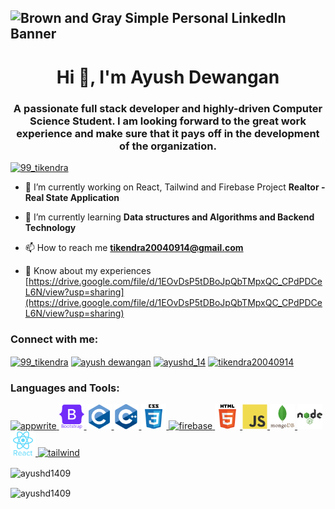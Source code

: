## ![Brown and Gray Simple Personal LinkedIn Banner](https://github.com/Ayushd1409/Ayushd1409/assets/115350571/18513a6c-0d69-41b9-9447-238a562fd6c8)


<h1 align="center">Hi 👋, I'm Ayush Dewangan</h1>
<h3 align="center">A passionate full stack developer and highly-driven Computer Science Student. I am looking forward to the great work experience and make sure that it pays off in the development of the organization.</h3>

<p align="left"> <a href="https://twitter.com/99_tikendra" target="blank"><img src="https://img.shields.io/twitter/follow/99_tikendra?logo=twitter&style=for-the-badge" alt="99_tikendra" /></a> </p>

- 🔭 I’m currently working on React, Tailwind and Firebase Project **Realtor - Real State Application**

- 🌱 I’m currently learning **Data structures and Algorithms and Backend Technology**

- 📫 How to reach me **tikendra20040914@gmail.com**

- 📄 Know about my experiences [https://drive.google.com/file/d/1EOvDsP5tDBoJpQbTMpxQC_CPdPDCeL6N/view?usp=sharing](https://drive.google.com/file/d/1EOvDsP5tDBoJpQbTMpxQC_CPdPDCeL6N/view?usp=sharing)

<h3 align="left">Connect with me:</h3>
<p align="left">
<a href="https://twitter.com/99_tikendra" target="blank"><img align="center" src="https://raw.githubusercontent.com/rahuldkjain/github-profile-readme-generator/master/src/images/icons/Social/twitter.svg" alt="99_tikendra" height="30" width="40" /></a>
<a href="https://linkedin.com/in/ayush dewangan" target="blank"><img align="center" src="https://raw.githubusercontent.com/rahuldkjain/github-profile-readme-generator/master/src/images/icons/Social/linked-in-alt.svg" alt="ayush dewangan" height="30" width="40" /></a>
<a href="https://www.codechef.com/users/ayushd_14" target="blank"><img align="center" src="https://cdn.jsdelivr.net/npm/simple-icons@3.1.0/icons/codechef.svg" alt="ayushd_14" height="30" width="40" /></a>
<a href="https://www.hackerrank.com/tikendra20040914" target="blank"><img align="center" src="https://raw.githubusercontent.com/rahuldkjain/github-profile-readme-generator/master/src/images/icons/Social/hackerrank.svg" alt="tikendra20040914" height="30" width="40" /></a>
</p>

<h3 align="left">Languages and Tools:</h3>
<p align="left"> <a href="https://appwrite.io" target="_blank" rel="noreferrer"> <img src="https://www.vectorlogo.zone/logos/appwriteio/appwriteio-icon.svg" alt="appwrite" width="40" height="40"/> </a> <a href="https://getbootstrap.com" target="_blank" rel="noreferrer"> <img src="https://raw.githubusercontent.com/devicons/devicon/master/icons/bootstrap/bootstrap-plain-wordmark.svg" alt="bootstrap" width="40" height="40"/> </a> <a href="https://www.cprogramming.com/" target="_blank" rel="noreferrer"> <img src="https://raw.githubusercontent.com/devicons/devicon/master/icons/c/c-original.svg" alt="c" width="40" height="40"/> </a> <a href="https://www.w3schools.com/cpp/" target="_blank" rel="noreferrer"> <img src="https://raw.githubusercontent.com/devicons/devicon/master/icons/cplusplus/cplusplus-original.svg" alt="cplusplus" width="40" height="40"/> </a> <a href="https://www.w3schools.com/css/" target="_blank" rel="noreferrer"> <img src="https://raw.githubusercontent.com/devicons/devicon/master/icons/css3/css3-original-wordmark.svg" alt="css3" width="40" height="40"/> </a> <a href="https://firebase.google.com/" target="_blank" rel="noreferrer"> <img src="https://www.vectorlogo.zone/logos/firebase/firebase-icon.svg" alt="firebase" width="40" height="40"/> </a> <a href="https://www.w3.org/html/" target="_blank" rel="noreferrer"> <img src="https://raw.githubusercontent.com/devicons/devicon/master/icons/html5/html5-original-wordmark.svg" alt="html5" width="40" height="40"/> </a> <a href="https://developer.mozilla.org/en-US/docs/Web/JavaScript" target="_blank" rel="noreferrer"> <img src="https://raw.githubusercontent.com/devicons/devicon/master/icons/javascript/javascript-original.svg" alt="javascript" width="40" height="40"/> </a> <a href="https://www.mongodb.com/" target="_blank" rel="noreferrer"> <img src="https://raw.githubusercontent.com/devicons/devicon/master/icons/mongodb/mongodb-original-wordmark.svg" alt="mongodb" width="40" height="40"/> </a> <a href="https://nodejs.org" target="_blank" rel="noreferrer"> <img src="https://raw.githubusercontent.com/devicons/devicon/master/icons/nodejs/nodejs-original-wordmark.svg" alt="nodejs" width="40" height="40"/> </a> <a href="https://reactjs.org/" target="_blank" rel="noreferrer"> <img src="https://raw.githubusercontent.com/devicons/devicon/master/icons/react/react-original-wordmark.svg" alt="react" width="40" height="40"/> </a> <a href="https://tailwindcss.com/" target="_blank" rel="noreferrer"> <img src="https://www.vectorlogo.zone/logos/tailwindcss/tailwindcss-icon.svg" alt="tailwind" width="40" height="40"/> </a> </p>

<p><img align="center" src="https://github-readme-stats.vercel.app/api/top-langs?username=ayushd1409&show_icons=true&locale=en&layout=compact" alt="ayushd1409" /></p>

<p><img align="center" src="https://github-readme-streak-stats.herokuapp.com/?user=ayushd1409&" alt="ayushd1409" /></p>
